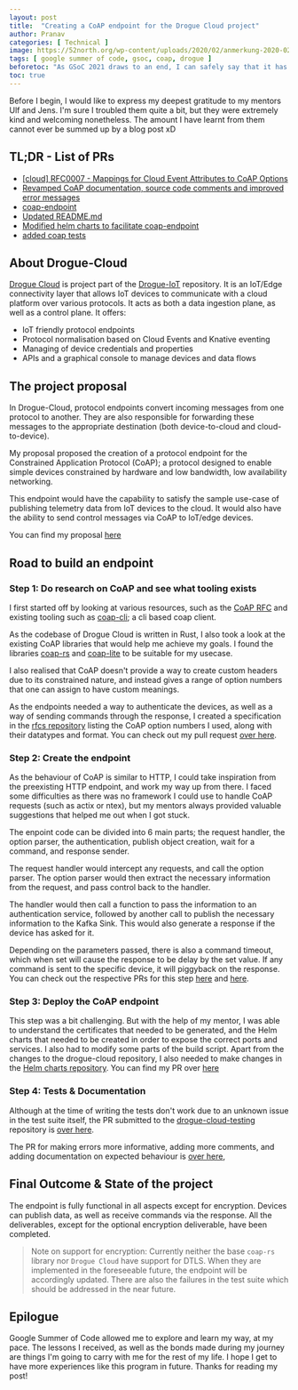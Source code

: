 ```yaml
---
layout: post
title:  "Creating a CoAP endpoint for the Drogue Cloud project"
author: Pranav
categories: [ Technical ]
image: https://52north.org/wp-content/uploads/2020/02/anmerkung-2020-02-21-093222.png
tags: [ google summer of code, gsoc, coap, drogue ]
beforetoc: "As GSoC 2021 draws to an end, I can safely say that it has been one of the most enthralling experiences of my life. Here is what I've been up to..."
toc: true
---
```

Before I begin, I would like to express my deepest gratitude to my mentors Ulf and Jens. I'm sure I troubled them quite a bit, but they were extremely kind and welcoming nonetheless. The amount I have learnt from them cannot ever be summed up by a blog post xD

## TL;DR - List of PRs

- [[cloud] RFC0007 - Mappings for Cloud Event Attributes to CoAP Options](https://github.com/drogue-iot/rfcs/pull/8)
- [Revamped CoAP documentation, source code comments and improved error messages](https://github.com/drogue-iot/drogue-cloud/pull/117)
- [coap-endpoint](https://github.com/drogue-iot/drogue-cloud/pull/87)
- [Updated README.md](https://github.com/drogue-iot/drogue-cloud/pull/65)
- [Modified helm charts to facilitate coap-endpoint](https://github.com/drogue-iot/drogue-cloud-helm-charts/pull/1)
- [added coap tests](https://github.com/drogue-iot/drogue-cloud-testing/pull/2)

## About Drogue-Cloud

[Drogue Cloud](https://github.com/drogue-iot/drogue-cloud) is project part of the [Drogue-IoT](https://github.com/drogue-iot) repository. It is an IoT/Edge connectivity layer that allows IoT devices to communicate with a cloud platform over various protocols. It acts as both a data ingestion plane, as well as a control plane. It offers:

- IoT friendly protocol endpoints
- Protocol normalisation based on Cloud Events and Knative eventing
- Managing of device credentials and properties
- APIs and a graphical console to manage devices and data flows

## The project proposal

In Drogue-Cloud, protocol endpoints convert incoming messages from one protocol to another. They are also responsible for forwarding these messages to the appropriate destination (both device-to-cloud and cloud-to-device).

My proposal proposed the creation of a protocol endpoint for the Constrained Application Protocol (CoAP); a protocol designed to enable simple devices constrained by hardware and low bandwidth, low availability networking.

This endpoint would have the capability to satisfy the sample use-case of publishing telemetry data from IoT devices to the cloud. It would also have the ability to send control messages via CoAP to IoT/edge devices.

You can find my proposal [here](https://docs.google.com/document/d/1ycmtKKMFmqqtCOd1mVVy7YGqUFnyoZCY/edit?usp=sharing&ouid=100524191342524711467&rtpof=true&sd=true)

## Road to build an endpoint

### Step 1: Do research on CoAP and see what tooling exists

I first started off by looking at various resources, such as the [CoAP RFC](https://datatracker.ietf.org/doc/html/rfc7252) and existing tooling such as [coap-cli](https://github.com/avency/coap-cli); a cli based coap client.

As the codebase of Drogue Cloud is written in Rust, I also took a look at the existing CoAP libraries that would help me achieve my goals. I found the libraries [coap-rs](https://github.com/covertness/coap-rs) and [coap-lite](https://docs.rs/coap-lite/0.4.1/coap_lite/) to be suitable for my usecase.

I also realised that CoAP doesn't provide a way to create custom headers due to its constrained nature, and instead gives a range of option numbers that one can assign to have custom meanings. 

As the endpoints needed a way to authenticate the devices, as well as a way of sending commands through the response, I created a specification in the [rfcs repository](https://github.com/drogue-iot/rfcs) listing the CoAP option numbers I used, along with their datatypes and format. You can check out my pull request [over here](https://github.com/drogue-iot/rfcs/pull/8).

### Step 2: Create the endpoint

As the behaviour of CoAP is similar to HTTP, I could take inspiration from the preexisting HTTP endpoint, and work my way up from there. I faced some difficulties as there was no framework I could use to handle CoAP requests (such as actix or ntex), but my mentors always provided valuable suggestions that helped me out when I got stuck.

The enpoint code can be divided into 6 main parts; the request handler, the option parser, the authentication, publish object creation, wait for a command, and response sender. 

The request handler would intercept any requests, and call the option parser. The option parser would then extract the necessary information from the request, and pass control back to the handler.

The handler would then call a function to pass the information to an authentication service, followed by another call to publish the necessary information to the Kafka Sink. This would also generate a response if the device has asked for it.

Depending on the parameters passed, there is also a command timeout, which when set will cause the response to be delay by the set value. If any command is sent to the specific device, it will piggyback on the response. You can check out the respective PRs for this step  [here](https://github.com/drogue-iot/drogue-cloud/pull/87) and [here](https://github.com/drogue-iot/drogue-cloud/pull/65).

### Step 3: Deploy the CoAP endpoint

This step was a bit challenging. But with the help of my mentor, I was able to understand the certificates that needed to be generated, and the Helm charts that needed to be created in order to expose the correct ports and services. I also had to modify some parts of the build script. Apart from the changes to the drogue-cloud repository, I also needed to make changes in the [Helm charts repository](https://github.com/drogue-iot/drogue-cloud-helm-charts). You can find my PR over [here](https://github.com/drogue-iot/drogue-cloud-helm-charts/pull/1)

### Step 4: Tests & Documentation

Although at the time of writing the tests don't work due to an unknown issue in the test suite itself, the PR submitted to the [drogue-cloud-testing](https://github.com/drogue-iot/drogue-cloud-testing) repository is [over here](https://github.com/drogue-iot/drogue-cloud-testing/pull/2).

The PR for making errors more informative, adding more comments, and adding documentation on expected behaviour is [over here](https://github.com/drogue-iot/drogue-cloud/pull/117),

## Final Outcome & State of the project

The endpoint is fully functional in all aspects except for encryption. Devices can publish data, as well as receive commands via the response. All the deliverables, except for the optional encryption deliverable, have been completed.

> Note on support for encryption: Currently neither the base `coap-rs` library nor `Drogue Cloud` have support for DTLS. When they are implemented in the foreseeable future, the endpoint will be accordingly updated. There are also the failures in the test suite which should be addressed in the near future.

## Epilogue

Google Summer of Code allowed me to explore and learn my way, at my pace. The lessons I received, as well as the bonds made during my journey are things I'm going to carry with me for the rest of my life. I hope I get to have more experiences like this program in future. Thanks for reading my post!
